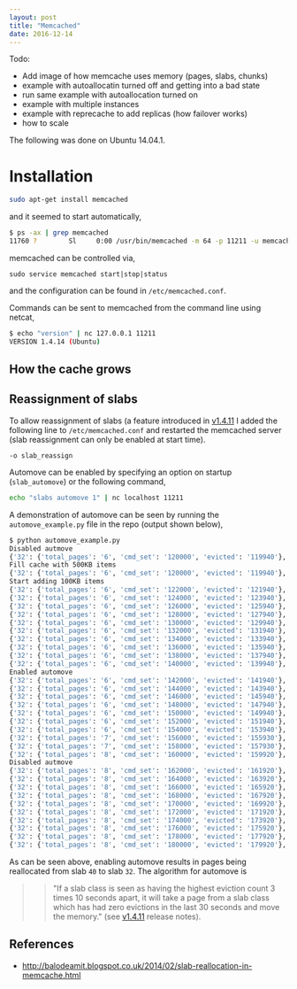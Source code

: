 ```yaml
---
layout: post
title: "Memcached"
date: 2016-12-14
---
```


Todo:

* Add image of how memcache uses memory (pages, slabs, chunks)
* example with autoallocatin turned off and getting into a bad state
* run same example with autoallocation turned on
* example with multiple instances
* example with reprecache to add replicas (how failover works)
* how to scale

The following was done on Ubuntu 14.04.1.

# Installation

```bash
sudo apt-get install memcached
```

and it seemed to start automatically,

```bash
$ ps -ax | grep memcached
11760 ?        Sl     0:00 /usr/bin/memcached -m 64 -p 11211 -u memcache -l 127.0.0.1
```

memcached can be controlled via,

```
sudo service memcached start|stop|status
```

and the configuration can be found in `/etc/memcached.conf`.

Commands can be sent to memcached from the command line using netcat,

```bash
$ echo "version" | nc 127.0.0.1 11211
VERSION 1.4.14 (Ubuntu)
```

## How the cache grows


## Reassignment of slabs

To allow reassignment of slabs (a feature introduced in [v1.4.11](https://github.com/memcached/memcached/wiki/ReleaseNotes1411)
I added the following line to `/etc/memcached.conf` and restarted the
memcached server (slab reassignment can only be enabled at start time).

```
-o slab_reassign
```

Automove can be enabled by specifying an option on startup (`slab_automove`)
or the following command,

```bash
echo "slabs automove 1" | nc localhost 11211
```

A demonstration of automove can be seen by running the `automove_example.py`
file in the repo (output shown below),

```bash
$ python automove_example.py 
Disabled autmove
{'32': {'total_pages': '6', 'cmd_set': '120000', 'evicted': '119940'}, '40': {'total_pages': '59', 'cmd_set': '300', 'evicted': '236'}}
Fill cache with 500KB items
{'32': {'total_pages': '6', 'cmd_set': '120000', 'evicted': '119940'}, '40': {'total_pages': '59', 'cmd_set': '450', 'evicted': '386'}}
Start adding 100KB items
{'32': {'total_pages': '6', 'cmd_set': '122000', 'evicted': '121940'}, '40': {'total_pages': '59', 'cmd_set': '450', 'evicted': '386'}}
{'32': {'total_pages': '6', 'cmd_set': '124000', 'evicted': '123940'}, '40': {'total_pages': '59', 'cmd_set': '450', 'evicted': '386'}}
{'32': {'total_pages': '6', 'cmd_set': '126000', 'evicted': '125940'}, '40': {'total_pages': '59', 'cmd_set': '450', 'evicted': '386'}}
{'32': {'total_pages': '6', 'cmd_set': '128000', 'evicted': '127940'}, '40': {'total_pages': '59', 'cmd_set': '450', 'evicted': '386'}}
{'32': {'total_pages': '6', 'cmd_set': '130000', 'evicted': '129940'}, '40': {'total_pages': '59', 'cmd_set': '450', 'evicted': '386'}}
{'32': {'total_pages': '6', 'cmd_set': '132000', 'evicted': '131940'}, '40': {'total_pages': '59', 'cmd_set': '450', 'evicted': '386'}}
{'32': {'total_pages': '6', 'cmd_set': '134000', 'evicted': '133940'}, '40': {'total_pages': '59', 'cmd_set': '450', 'evicted': '386'}}
{'32': {'total_pages': '6', 'cmd_set': '136000', 'evicted': '135940'}, '40': {'total_pages': '59', 'cmd_set': '450', 'evicted': '386'}}
{'32': {'total_pages': '6', 'cmd_set': '138000', 'evicted': '137940'}, '40': {'total_pages': '59', 'cmd_set': '450', 'evicted': '386'}}
{'32': {'total_pages': '6', 'cmd_set': '140000', 'evicted': '139940'}, '40': {'total_pages': '59', 'cmd_set': '450', 'evicted': '386'}}
Enabled automove
{'32': {'total_pages': '6', 'cmd_set': '142000', 'evicted': '141940'}, '40': {'total_pages': '59', 'cmd_set': '450', 'evicted': '386'}}
{'32': {'total_pages': '6', 'cmd_set': '144000', 'evicted': '143940'}, '40': {'total_pages': '59', 'cmd_set': '450', 'evicted': '386'}}
{'32': {'total_pages': '6', 'cmd_set': '146000', 'evicted': '145940'}, '40': {'total_pages': '59', 'cmd_set': '450', 'evicted': '386'}}
{'32': {'total_pages': '6', 'cmd_set': '148000', 'evicted': '147940'}, '40': {'total_pages': '59', 'cmd_set': '450', 'evicted': '386'}}
{'32': {'total_pages': '6', 'cmd_set': '150000', 'evicted': '149940'}, '40': {'total_pages': '59', 'cmd_set': '450', 'evicted': '386'}}
{'32': {'total_pages': '6', 'cmd_set': '152000', 'evicted': '151940'}, '40': {'total_pages': '59', 'cmd_set': '450', 'evicted': '386'}}
{'32': {'total_pages': '6', 'cmd_set': '154000', 'evicted': '153940'}, '40': {'total_pages': '59', 'cmd_set': '450', 'evicted': '386'}}
{'32': {'total_pages': '7', 'cmd_set': '156000', 'evicted': '155930'}, '40': {'total_pages': '58', 'cmd_set': '450', 'evicted': '386'}}
{'32': {'total_pages': '7', 'cmd_set': '158000', 'evicted': '157930'}, '40': {'total_pages': '58', 'cmd_set': '450', 'evicted': '386'}}
{'32': {'total_pages': '8', 'cmd_set': '160000', 'evicted': '159920'}, '40': {'total_pages': '57', 'cmd_set': '450', 'evicted': '386'}}
Disabled autmove
{'32': {'total_pages': '8', 'cmd_set': '162000', 'evicted': '161920'}, '40': {'total_pages': '57', 'cmd_set': '450', 'evicted': '386'}}
{'32': {'total_pages': '8', 'cmd_set': '164000', 'evicted': '163920'}, '40': {'total_pages': '57', 'cmd_set': '450', 'evicted': '386'}}
{'32': {'total_pages': '8', 'cmd_set': '166000', 'evicted': '165920'}, '40': {'total_pages': '57', 'cmd_set': '450', 'evicted': '386'}}
{'32': {'total_pages': '8', 'cmd_set': '168000', 'evicted': '167920'}, '40': {'total_pages': '57', 'cmd_set': '450', 'evicted': '386'}}
{'32': {'total_pages': '8', 'cmd_set': '170000', 'evicted': '169920'}, '40': {'total_pages': '57', 'cmd_set': '450', 'evicted': '386'}}
{'32': {'total_pages': '8', 'cmd_set': '172000', 'evicted': '171920'}, '40': {'total_pages': '57', 'cmd_set': '450', 'evicted': '386'}}
{'32': {'total_pages': '8', 'cmd_set': '174000', 'evicted': '173920'}, '40': {'total_pages': '57', 'cmd_set': '450', 'evicted': '386'}}
{'32': {'total_pages': '8', 'cmd_set': '176000', 'evicted': '175920'}, '40': {'total_pages': '57', 'cmd_set': '450', 'evicted': '386'}}
{'32': {'total_pages': '8', 'cmd_set': '178000', 'evicted': '177920'}, '40': {'total_pages': '57', 'cmd_set': '450', 'evicted': '386'}}
{'32': {'total_pages': '8', 'cmd_set': '180000', 'evicted': '179920'}, '40': {'total_pages': '57', 'cmd_set': '450', 'evicted': '386'}}
```
As can be seen above, enabling automove results in pages being reallocated from slab `40` to slab `32`.  The algorithm for automove is
> > "If a slab class is seen as having the highest eviction count 3 times 10 seconds apart, it will take a page from a slab class which has had zero evictions in the last 30 seconds and move the memory."
(see [v1.4.11](https://github.com/memcached/memcached/wiki/ReleaseNotes1411) release notes).


## References
* http://balodeamit.blogspot.co.uk/2014/02/slab-reallocation-in-memcache.html

